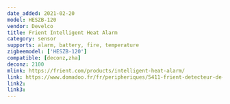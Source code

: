 ```yaml
---
date_added: 2021-02-20
model: HESZB-120
vendor: Develco
title: Frient Intelligent Heat Alarm
category: sensor
supports: alarm, battery, fire, temperature
zigbeemodel: ['HESZB-120']
compatible: [deconz,zha]
deconz: 2100
mlink: https://frient.com/products/intelligent-heat-alarm/
link: https://www.domadoo.fr/fr/peripheriques/5411-frient-detecteur-de-chaleur-intelligent-zigbee-30-din-en-14604-et-din-14676-5713594002446.html
link2: 
link3: 
---
```


